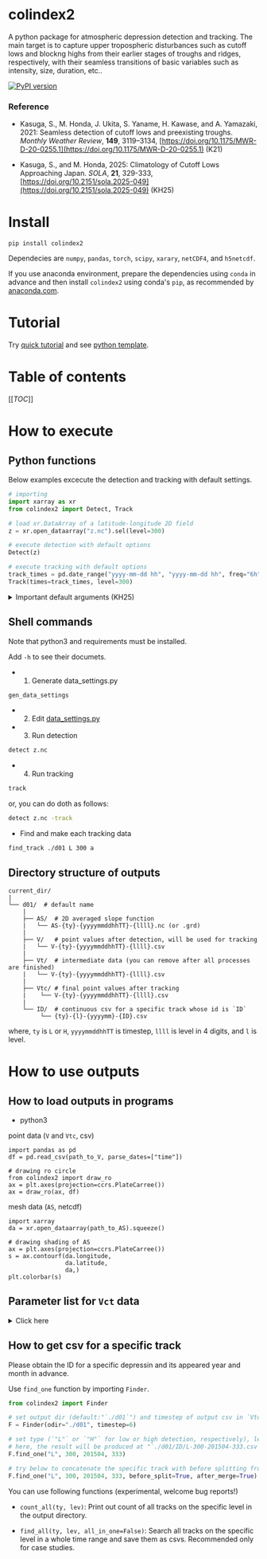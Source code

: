 
# colindex2

<!--
<div align="left">
<img src="map.png" width="40%">
</div>
-->

A python package for atmospheric depression detection and tracking. The main target is to capture upper tropospheric disturbances such as cutoff lows and blockng highs from their earlier stages of troughs and ridges, respectively, with their seamless transitions of basic variables such as intensity, size, duration, etc..


[![PyPI version](https://badge.fury.io/py/colindex2.svg)](https://pypi.org/project/colindex2/)

### Reference

- Kasuga, S., M. Honda, J. Ukita, S. Yaname, H. Kawase, and A. Yamazaki, 2021: Seamless detection of cutoff lows and preexisting troughs. *Monthly Weather Review*, **149**, 3119–3134, [https://doi.org/10.1175/MWR-D-20-0255.1](https://doi.org/10.1175/MWR-D-20-0255.1) (K21)  

- Kasuga, S., and M. Honda, 2025: Climatology of Cutoff Lows Approaching Japan. *SOLA*, **21**, 329-333, [https://doi.org/10.2151/sola.2025-049](https://doi.org/10.2151/sola.2025-049) (KH25)  


<!--
Site above references when you publish papers using this package.
:warning: The tracking scheme is underconstruction and its definition may be changed unnoticed. The relatively stabe versions are v2.7.6, and v2.8.1 See Tags and CHANGELOG. (edit: 2025.4.30)
-->

# Install

```
pip install colindex2
```
Dependecies are `numpy`, `pandas`, `torch`, `scipy`, `xarary`, `netCDF4`, and `h5netcdf`.   

If you use anaconda environment, prepare the dependencies using `conda` in advance and then install `colindex2` using conda's `pip`, as recommended by [anaconda.com](https://www.anaconda.com/blog/using-pip-in-a-conda-environment).  


# Tutorial
Try [quick tutorial](colindex2_tutorial.ipynb) and see [python template](template_for_python_user.py).

# Table of contents
[[_TOC_]]

# How to execute
## Python functions

Below examples excecute the detection and tracking with default settings.

```python
# importing
import xarray as xr
from colindex2 import Detect, Track

# load xr.DataArray of a latitude-longitude 2D field
z = xr.open_dataarray("z.nc").sel(level=300)

# execute detection with default options
Detect(z)

# execute tracking with default options
track_times = pd.date_range("yyyy-mm-dd hh", "yyyy-mm-dd hh", freq="6h")
Track(times=track_times, level=300)
```

<details>

<summary> Important default arguments (KH25) </summary>

- `Detect()` (For more details, see [source code](colindex2/colindex2.py#L12))

| args| default values | description |
| ---- | ----------- | ----- |
| odir | "./d01" | Parent output directory path. |
| r | np.arange(200,2101,100) | Searching radius variable r [km]. Set it considering depression size range of your interest. |
| SR_thres | 3.0 | SR threshold to remove tiny trough |
| So_thres | 3.0 | So threshold to remove weak vortices [m/100km]|
| gpu | False | Calculate using GPU if CUDA or MPS (METAL) is available. This mode is experimental and not fully tested. For MPS, you must set `PYTORCH_ENABLE_MPS_FALLBACK=1` in your environment. |


- `Track()` (For more details, see [source code](colindex2/tracking_overlap2.py#L14))

| args| default values | description |
| ---- | ----------- | ----- |
| odir | "./d01" | parent output directory name |
| tlimit | 150.0 | Traveling speed limit to prevent wrong connections by large depressions [km/h]. Default 150 km/h is 900 km in 6 hour. |
| long_term | False | If False, tracking ID will be continuously counted up during the analysis period, and massive memory usage may occur. If True, tracking ID will be labeled from 1 in every 00UTC 1st Jan. |
| DU_thres | 36 | Threshold for noise removal with respect to duration (life time) [hour]. |

<!--
| QS_min_intensity | 10.0 | Minimum So for significant blocking [m/100 km]. A in Schwierz et al. (2004, GRL). |
| QS_min_radius | 800 | Minimum ro for significant blocking [km]. S in Schwierz et al. (2004, GRL). 1200 km is correspond to a 2,000,000 km^2 feature area when it is defined as a circle with radius of `ro` /* 2/3 (i.e., 800 km). |
| QS_min_overlap_ratio | 0.7 | Temporal overlapping ratio of ro circles for the quasi-stational conditions. O in Schwierz et al. (2004, GRL). |
-->


</details>

## Shell commands
Note that python3 and requirements must be installed.  

Add `-h` to see their documets.

- 1. Generate data_settings.py

```bash
gen_data_settings
```

- 2. Edit [data_settings.py](data_settings.py)

- 3. Run detection

```bash
detect z.nc
```

- 4. Run tracking

```bash
track
```

or, you can do doth as follows:

```bash
detect z.nc -track
```

<!--
- Draw maps to check tracking data and AS (netcdf output only)

```bash
$ draw_map z.nc ./d01 L 300 nps
```
-->

- Find and make each tracking data

```
find_track ./d01 L 300 a
```

## Directory structure of outputs

```
current_dir/
|
└── d01/  # default name
    |
    ├── AS/  # 2D averaged slope function
    |   └── AS-{ty}-{yyyymmddhhTT}-{llll}.nc (or .grd)
    |
    ├── V/   # point values after detection, will be used for tracking
    |   └── V-{ty}-{yyyymmddhhTT}-{llll}.csv
    |
    ├── Vt/  # intermediate data (you can remove after all processes are finished)
    |   └── V-{ty}-{yyyymmddhhTT}-{llll}.csv
    |
    ├── Vtc/ # final point values after tracking
    |    └── V-{ty}-{yyyymmddhhTT}-{llll}.csv
    |
    └── ID/  # continuous csv for a specific track whose id is `ID`
         └── {ty}-{l}-{yyyymm}-{ID}.csv
```
where, `ty` is `L` or `H`, `yyyymmddhhTT` is timestep, `llll` is level in 4 digits, and `l` is level.  


# How to use outputs
## How to load outputs in programs

- python3

 point data (`V` and `Vtc`, csv) 
```python3
import pandas as pd
df = pd.read_csv(path_to_V, parse_dates=["time"])

# drawing ro circle
from colindex2 import draw_ro
ax = plt.axes(projection=ccrs.PlateCarree())
ax = draw_ro(ax, df)
```
 mesh data (`AS`, netcdf)
```python3
import xarray
da = xr.open_dataarray(path_to_AS).squeeze()

# drawing shading of AS
ax = plt.axes(projection=ccrs.PlateCarree())
s = ax.contourf(da.longitude,
                da.latitude,
                da,)
plt.colorbar(s)
```

<!--
- julia

 point data (`V` and `Vtc`, csv) 
```julia
using CSV, DataFrames, Dates
df = CSV.read(path_to_V, DataFrame)
df.time = DateTime.(df.time, "yyyy-mm-dd HH:MM:SS")
```
 mesh data (`AS`, netcdf)
```julia
using Datasets
ds = Dataset(path_to_AS)
ar = ds["AS"][:,:]
```
-->

## Parameter list for `Vct` data

<details>
<summary> Click here </summary>

| Names| Description |
| ---- | ----------- |
| time | Time. |
| ty | `0` for lows and troughs, <br> `1` for highs and ridges. |
| lev | Level of the input field. |
| lat, lon | Central coorditates in latitude and longitude. |
| valV | Value of input field on the center |
| valX | Value of the nearest local minimum (maximum) of input field for a low (high). |
| lonX,latX | Latitude and longitude of the nearest local extremum if any, otherwise this value will be `999.9` |
| So | Optimal slope [m/100 km]. Intensity of depresion (circular geostrophic wind speed). |
| ro | Optimal radius [r km]. Size of depression (as a radius of its surrounding circulation). |
| Do | Optimal depth [m]. Vertical depth of depression. |
| SBG | Background slope [m/100 km]. |
| SBGang | Angle of Background slope vector [radian]. `0` for east. |
| m, n | Zonal, meridional components of SBG, respectivelly [m/100 km]. |
| SR | Slope ratio. Less (more) than 1.34 tends to correspond to a closed-contour (open-contour) system. See K21 for detail discussions. |
| ex | Distinction between closed and open systems. <br>`1` (there is a extremum within `ro`\*0.65) for lows/highs <br> `0` for troughs/ridges. |
| EE | Eccentricity (1 for pure isotropic, smaller values for oval shape. |
| XX | Zonal discrete laplacian with a step of `ro` [m/(100 km)**2]. Small value means the feature has weak zonal concavity. `0.5` might be a good value to exclude sub-tropical large ridges. |
| ID | Identification number. This can be larger than number of resultant detections since it includes noises. |
| MERGE | Merge lysis flag. <br>`-1` for soritary lysis, <br>`-2` for being merged from someone, <br>`-3` for lysis at the end of analysis, <br>`-4` for being involved in the secondary process (see Fig. S2 in KH25), <br>`other integers` for the object ID of its merge lysis. |
| SPLIT | Split genesis flag. <br>`-1` for soritary genesis, <br>`-2` for being splitting and producing someone, <br>`-3` for genesis at the start of analysis, <br>`-4` for being involved in the secondary process (see Fig. S2 in KH25), <br>`other integers` for the object ID of its split genesis. |
| DIST | Moving distance in a timestep [km]. Central difference. When merge/split/genesis/lysis, value will be missing. |
| SPEED | Moving speed [m/s]. DIST/timestep. |
| DIR | Moving direction [radian]. 0 for east. |
| \_ DC | Accumulated duration [timestep] including before split. |
| DU | Duration [hour]. |
| XS | Sequential duration being `ex`=1 (lows/highs). |
| QS | Quasi-stational (QS) duration [hour]. The conditions for QS are controlled by the options in `Track()` as follows: <br> - `QS_min_intensity` <br> - `QS_min_radius` <br> - `QS_min_overlap_ratio` |
| MAX | `1` for the maximum development timestep (maximum `So`). |
| MAXSo | `So` when MAX. |
| exGEN | Closed system genesys (`ex` changed from `0` to `1` in this timestep). |
| exLYS | Closed system lysis (`ex` changed from `1` to `0` in the next timestep). |

<!--
| ALLDIST | Accumulated moving distance [km]. |
| MEDDIST | Median moving distance in a track [km]. |
| MAXXS | Maximum duration of XS in a track (XS can be scored in multiple sequences). |
| MAXQS5 | Maximum duration of QS5 in a track. |
| MAXQS7 | Maximum duration of QS7 in a track. |
-->

</details>

## How to get csv for a specific track

Please obtain the ID for a specific depressin and its appeared year and month in advance.

Use `find_one` function by importing `Finder`.

```python
from colindex2 import Finder

# set output dir (default:"`./d01`") and timestep of output csv in `Vtc`
F = Finder(odir="./d01", timestep=6)

# set type (`"L"` or `"H"` for low or high detection, respectively), level (e.g., 300 hPa here), and year/month with 6 digits (e.g., 201504) when the feature appeared, and ID for the specific feature (e.g., 333)
# here, the result will be produced at "`./d01/ID/L-300-201504-333.csv`"
F.find_one("L", 300, 201504, 333)

# try below to concatenate the specific track with before splitting from and after merging to other features
F.find_one("L", 300, 201504, 333, before_split=True, after_merge=True)
```

You can use following functions (experimental, welcome bug reports!)

- `count_all(ty, lev)`: Print out count of all tracks on the specific level in the output directory.

- `find_all(ty, lev, all_in_one=False)`: Search all tracks on the specific level in a whole time range and save them as csvs. Recommended only for case studies.

